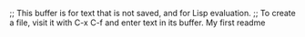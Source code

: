 ;; This buffer is for text that is not saved, and for Lisp evaluation.
;; To create a file, visit it with C-x C-f and enter text in its buffer.
My first readme

